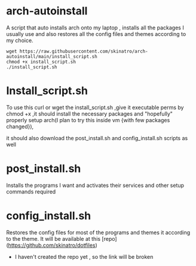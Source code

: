 # arch-autoinstall

A script that auto installs arch onto my laptop , installs all the packages I usually use and also restores all the config files and themes according to my choice.

```
wget https://raw.githubusercontent.com/skinatro/arch-autoinstall/main/install_script.sh
chmod +x install_script.sh
./install_script.sh
```

# Install_script.sh

To use this curl or wget the install_script.sh ,give it executable perms by chmod +x ,it should install the necessary packages and "hopefully" properly setup arch(I plan to try this inside vm {with few packages changed}),

it should also download the post_install.sh and config_install.sh scripts as well

# post_install.sh

Installs the programs I want and activates their services and other setup commands required

# config_install.sh 

Restores the config files for most of the programs and themes it according to the theme. It will be available at this [repo] (https://github.com/skinatro/dotfiles)  

* I haven't created the repo yet , so the link will be broken 

